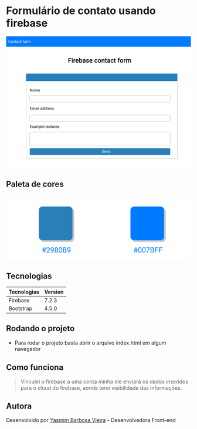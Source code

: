 # Formulário de contato usando firebase

<div align="center">
    <img src="./imgReadme/contact.png" />
</div>

## Paleta de cores

<div align="center">
    <img src="./imgReadme/paleta-de-cores.png" />
</div>

## Tecnologias 

 Tecnologias | Version |
 ------ |------|
  Firebase | 7.2.3 |
  Bootstrap | 4.5.0 |

## Rodando o projeto

- Para rodar o projeto basta abrir o arquivo index.html em algum navegador

## Como funciona

> Vinculei o firebase a uma conta minha
> ele enviará os dados inseridos para o cloud
> do firebase, aonde terei visibilidade das informações.

Autora
----

Desenvolvido por [Yasmim Barbosa Vieira](https://www.linkedin.com/in/yasmim-barbosa/) - Desenvolvedora Front-end